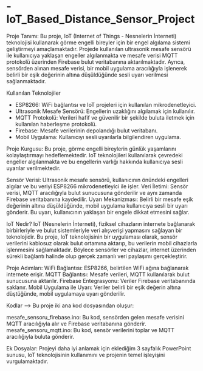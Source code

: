 # -IoT_Based_Distance_Sensor_Project

Proje Tanımı: 
Bu proje, IoT (Internet of Things - Nesnelerin İnterneti) teknolojisi kullanarak görme engelli bireyler için bir engel algılama sistemi geliştirmeyi amaçlamaktadır. Projede kullanılan ultrasonik mesafe sensörü ile kullanıcıya yaklaşan engeller algılanmakta ve mesafe verisi MQTT protokolü üzerinden Firebase bulut veritabanına aktarılmaktadır. Ayrıca, sensörden alınan mesafe verisi, bir mobil uygulama aracılığıyla işlenerek belirli bir eşik değerinin altına düşüldüğünde sesli uyarı verilmesi sağlanmaktadır.

Kullanılan Teknolojiler
* ESP8266: WiFi bağlantısı ve IoT projeleri için kullanılan mikrodenetleyici.
* Ultrasonik Mesafe Sensörü: Engellerin uzaklığını algılamak için kullanılır.
* MQTT Protokolü: Verileri hafif ve güvenilir bir şekilde buluta iletmek için kullanılan haberleşme protokolü.
* Firebase: Mesafe verilerinin depolandığı bulut veritabanı.
* Mobil Uygulama: Kullanıcıyı sesli uyarılarla bilgilendiren uygulama.
  
Proje Kurgusu:
Bu proje, görme engelli bireylerin günlük yaşamlarını kolaylaştırmayı hedeflemektedir. IoT teknolojileri kullanılarak çevredeki engeller algılanmakta ve bu engellerin varlığı hakkında kullanıcıya sesli uyarılar verilmektedir.

Sensör Verisi: Ultrasonik mesafe sensörü, kullanıcının önündeki engelleri algılar ve bu veriyi ESP8266 mikrodenetleyici ile işler.
Veri İletimi: Sensör verisi, MQTT aracılığıyla bulut sunucusuna gönderilir ve aynı zamanda Firebase veritabanına kaydedilir.
Uyarı Mekanizması: Belirli bir mesafe eşik değerinin altına düşüldüğünde, mobil uygulama kullanıcıya sesli bir uyarı gönderir. Bu uyarı, kullanıcının yaklaşan bir engele dikkat etmesini sağlar.

IoT Nedir?
IoT (Nesnelerin İnterneti), fiziksel cihazların internete bağlanarak birbirleriyle ve bulut sistemleriyle veri alışverişi yapmasını sağlayan bir teknolojidir. Bu proje, IoT teknolojisinin bir uygulaması olarak, sensör verilerini kablosuz olarak bulut ortamına aktarıp, bu verilerin mobil cihazlarla işlenmesini sağlamaktadır. Böylece sensörler ve cihazlar, internet üzerinden sürekli bağlantı halinde olup gerçek zamanlı veri paylaşımı gerçekleştirir.

Proje Adımları:
WiFi Bağlantısı: ESP8266, belirtilen WiFi ağına bağlanarak internete erişir.
MQTT Bağlantısı: Mesafe verileri, MQTT kullanılarak bulut sunucusuna aktarılır.
Firebase Entegrasyonu: Veriler Firebase veritabanında saklanır.
Mobil Uygulama ile Uyarı: Veriler belirli bir eşik değerin altına düştüğünde, mobil uygulamaya uyarı gönderilir.

Kodlar --> 
Bu proje iki ana kod dosyasından oluşur:

mesafe_sensoru_firebase.ino: Bu kod, sensörden gelen mesafe verisini MQTT aracılığıyla alır ve Firebase veritabanına gönderir.
mesafe_sensoru_mqtt.ino: Bu kod, sensör verilerini toplar ve MQTT aracılığıyla buluta gönderir.

Ek Dosyalar:
Projeyi daha iyi anlamak için eklediğim 3 sayfalık PowerPoint sunusu, IoT teknolojisinin kullanımını ve projenin temel işleyişini vurgulamaktadır.

